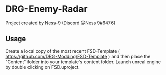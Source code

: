 # DRG-Enemy-Radar

Project created by Ness-9 (Discord @Ness 9#6476)

## Usage
Create a local copy of the most recent FSD-Template ( https://github.com/DRG-Modding/FSD-Template ) and then place the "Content" folder into your template's content folder. Launch unreal engine by double clicking on FSD.uproject.
